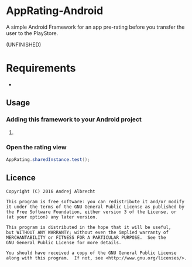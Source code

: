 # AppRating-Android

A simple Android Framework for an app pre-rating before you transfer the user to the PlayStore.

(UNFINISHED)

# Requirements
- 

## Usage

### Adding this framework to your Android project

1. 

### Open the rating view

```java
AppRating.sharedInstance.test();
```


## Licence
    Copyright (C) 2016 Andrej Albrecht

    This program is free software: you can redistribute it and/or modify
    it under the terms of the GNU General Public License as published by
    the Free Software Foundation, either version 3 of the License, or
    (at your option) any later version.

    This program is distributed in the hope that it will be useful,
    but WITHOUT ANY WARRANTY; without even the implied warranty of
    MERCHANTABILITY or FITNESS FOR A PARTICULAR PURPOSE.  See the
    GNU General Public License for more details.

    You should have received a copy of the GNU General Public License
    along with this program.  If not, see <http://www.gnu.org/licenses/>.
